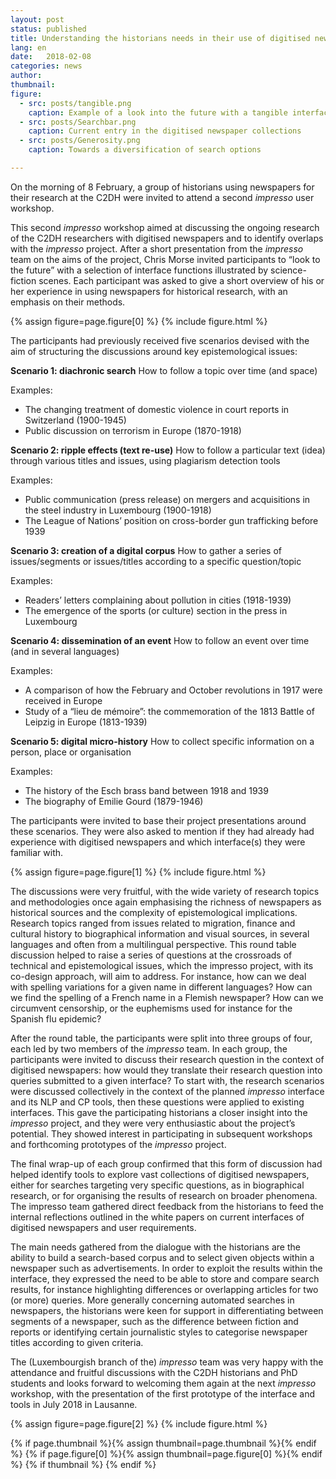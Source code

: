 ```yaml
---
layout: post
status: published
title: Understanding the historians needs in their use of digitised newspapers
lang: en
date:   2018-02-08
categories: news
author:
thumbnail:
figure:
  - src: posts/tangible.png
    caption: Example of a look into the future with a tangible interface
  - src: posts/Searchbar.png
    caption: Current entry in the digitised newspaper collections
  - src: posts/Generosity.png
    caption: Towards a diversification of search options

---
```

On the morning of 8 February, a group of historians using newspapers for their research at the C2DH were invited to attend a second *impresso* user workshop.  

<!-- more -->

This second *impresso* workshop aimed at discussing the ongoing research of the C2DH researchers with digitised newspapers and to identify overlaps with the *impresso* project. After a short presentation from the *impresso* team on the aims of the project, Chris Morse invited participants to “look to the future” with a selection of interface functions illustrated by science-fiction scenes. Each participant was asked to give a short overview of his or her experience in using newspapers for historical research, with an emphasis on their methods.

{% assign figure=page.figure[0] %}
{% include figure.html %}


The participants had previously received five scenarios devised with the aim of structuring the discussions around key epistemological issues:

**Scenario 1: diachronic search**
 How to follow a topic over time (and space)

Examples:
- The changing treatment of domestic violence in court reports in Switzerland (1900-1945)
- Public discussion on terrorism in Europe (1870-1918)

**Scenario 2: ripple effects (text re-use)**
How to follow a particular text (idea) through various titles and issues, using plagiarism detection tools

Examples:
- Public communication (press release) on mergers and acquisitions in the steel industry in Luxembourg (1900-1918)
- The League of Nations’ position on cross-border gun trafficking before 1939

**Scenario 3: creation of a digital corpus**
How to gather a series of issues/segments or issues/titles according to a specific question/topic

Examples:
- Readers’ letters complaining about pollution in cities (1918-1939)
- The emergence of the sports (or culture) section in the press in Luxembourg

**Scenario 4: dissemination of an event**
How to follow an event over time (and in several languages)

Examples:
- A comparison of how the February and October revolutions in 1917 were received in Europe
- Study of a “lieu de mémoire”: the commemoration of the 1813 Battle of Leipzig in Europe (1813-1939)

**Scenario 5: digital micro-history**
How to collect specific information on a person, place or organisation

Examples:
- The history of the Esch brass band between 1918 and 1939
- The biography of Emilie Gourd (1879-1946)

The participants were invited to base their project presentations around these scenarios. They were also asked to mention if they had already had experience with digitised newspapers and which interface(s) they were familiar with.


{% assign figure=page.figure[1] %}
{% include figure.html %}


The discussions were very fruitful, with the wide variety of research topics and methodologies once again emphasising the richness of newspapers as historical sources and the complexity of epistemological implications. Research topics ranged from issues related to migration, finance and cultural history to biographical information and visual sources, in several languages and often from a multilingual perspective. This round table discussion helped to raise a series of questions at the crossroads of technical and epistemological issues, which the impresso project, with its co-design approach, will aim to address. For instance, how can we deal with spelling variations for a given name in different languages? How can we find the spelling of a French name in a Flemish newspaper? How can we circumvent censorship, or the euphemisms used for instance for the Spanish flu epidemic?

After the round table, the participants were split into three groups of four, each led by two members of the *impresso* team. In each group, the participants were invited to discuss their research question in the context of digitised newspapers: how would they translate their research question into queries submitted to a given interface? To start with, the research scenarios were discussed collectively in the context of the planned *impresso* interface and its NLP and CP tools, then these questions were applied to existing interfaces.
This gave the participating historians a closer insight into the *impresso* project, and they were very enthusiastic about the project’s potential. They showed interest in participating in subsequent workshops and forthcoming prototypes of the *impresso* project.

The final wrap-up of each group confirmed that this form of discussion had helped identify tools to explore vast collections of digitised newspapers, either for searches targeting very specific questions, as in biographical research, or for organising the results of research on broader phenomena. The impresso team gathered direct feedback from the historians to feed the internal reflections outlined in the white papers on current interfaces of digitised newspapers and user requirements.

The main needs gathered from the dialogue with the historians are the ability to build a search-based corpus and to select given objects within a newspaper such as advertisements. In order to exploit the results within the interface, they expressed the need to be able to store and compare search results, for instance highlighting differences or overlapping articles for two (or more) queries. More generally concerning automated searches in newspapers, the historians were keen for support in differentiating between segments of a newspaper, such as the difference between fiction and reports or identifying certain journalistic styles to categorise newspaper titles according to given criteria.

The (Luxembourgish branch of the) *impresso* team was very happy with the attendance and fruitful discussions with the C2DH historians and PhD students and looks forward to welcoming them again at the next *impresso* workshop, with the presentation of the first prototype of the interface and tools in July 2018 in Lausanne.


{% assign figure=page.figure[2] %}
{% include figure.html %}


{% if page.thumbnail %}{% assign thumbnail=page.thumbnail %}{% endif %}
{% if page.figure[0] %}{% assign thumbnail=page.figure[0] %}{% endif %}
{% if thumbnail %}
  <meta property="og:image" content="{{ thumbnail.src }}">
{% endif %}
